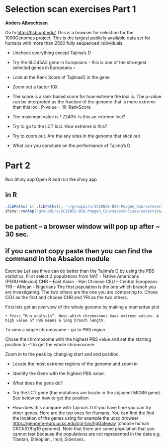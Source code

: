 # Selection scan exercises Part 1
**Anders Albrechtsen**


Go to http://hsb.upf.edu/
This is a browser for selection for the 1000Genomes project. This is the largest publicly available data set for humans with more than 2500 fully sequenced individuals. 

  - Uncheck everything except Tajima’s D
  - Try the SLC45A2 gene in Europeans - this is one of the strongest selected genes in Europeans
        ◦ 
  - Look at the Rank Score of TajimasD in the gene










  
  - Zoom out a factor 10X 
  - The score is a rank based score for how extreme the loci is. The p-value can be interpreted as the fraction of the genome that is more extreme than this loci.  P-value = 10-RankScore
  - The maximum value is 1.72405.  Is this an extreme loci?
  - Try to go to the LCT loci. How extreme is this?
  - Try to zoom out. Are the any sites in the genome that stick out
  - What can you conclude on the performance of Tajima’s D

# Part 2

Run Shiny app
Open R and run the shiny app
## in R 
```R
.libPaths( c( .libPaths(), "~/groupdirs/SCIENCE-BIO-Popgen_Course/exercises/Rlib/") )
shiny::runApp("groupdirs/SCIENCE-BIO-Popgen_Course/exercises/selection/selectionScan/")
```
## be patient – a browser window will pop up after ~ 30 sec.
## if you cannot copy paste then you can find the command in the Absalon module


Exercise
Let see if we can do better than the Tajima’s D by using the PBS statistics. First select 3 populations from 
NAT - Native Americans (PERU+Mexico)
CHB – East Asian - Han Chinese
CEU – Central Europeans
YRI – African - Nigerians 
The first population is the one which branch you are investigating. The two others are the one you are comparing to. Chose CEU as the first and choose CHB and YRI as the two others. 

First lets get an overview of the whole genome by making a manhattan plot

    • Press “Run analysis”. Note which chromosomes have extreme values. A high value of PBS means a long branch length. 
To view a single chromosome – go to PBS region

Chose the chromosome with the highest PBS value and set the starting position to -1 to get the whole chromosome

Zoom in to the peak by changing start and end position. 

  - Locate the most extreme regions of the genome and zoom in
  - Identify the Gene with the highest PBS value.  
  - What does the gene do?


  - Try the LCT gene (the mutations are locate in the adjacent MCM6 gene). See below on how to get the position
  - How does this compare with Tajima’s D
If you have time you can try other genes. Here are the top ones for Humans. You can find the find the location of the genes using for example the ucsc browser https://genome-euro.ucsc.edu/cgi-bin/hgGateway   (choose human GRCh37/hg19 genome). Note that there are some population that you cannot test because the populations are not represented in the data e.g. Tibetan, Ethiopian , Inuit, Siberians.




